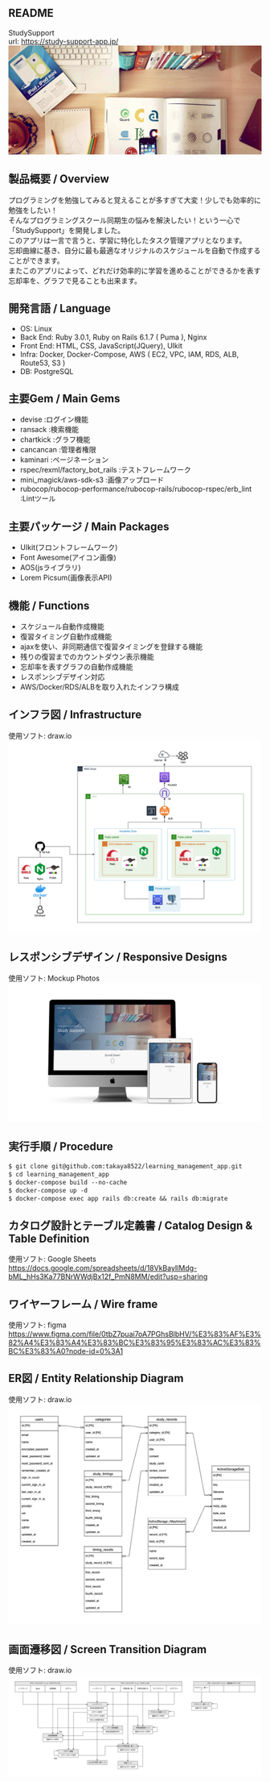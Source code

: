 ## README
StudySupport  
url: https://study-support-app.jp/
![タイトルロゴ](app/assets/images/cover_photo.png "cover_photo.png")

## 製品概要 / Overview
プログラミングを勉強してみると覚えることが多すぎて大変！少しでも効率的に勉強をしたい！  
そんなプログラミングスクール同期生の悩みを解決したい！という一心で「StudySupport」を開発しました。  
このアプリは一言で言うと、学習に特化したタスク管理アプリとなります。  
忘却曲線に基き、自分に最も最適なオリジナルのスケジュールを自動で作成することができます。  
またこのアプリによって、どれだけ効率的に学習を進めることができるかを表す忘却率を、グラフで見ることも出来ます。  

## 開発言語 / Language
- OS: Linux
- Back End: Ruby 3.0.1, Ruby on Rails 6.1.7 ( Puma ), Nginx
- Front End: HTML, CSS, JavaScript(JQuery), UIkit
- Infra: Docker, Docker-Compose, AWS ( EC2, VPC, IAM, RDS, ALB, Route53, S3 )
- DB: PostgreSQL

## 主要Gem / Main Gems
- devise :ログイン機能
- ransack :検索機能
- chartkick :グラフ機能
- cancancan :管理者権限
- kaminari :ページネーション 
- rspec/rexml/factory_bot_rails :テストフレームワーク
- mini_magick/aws-sdk-s3 :画像アップロード
- rubocop/rubocop-performance/rubocop-rails/rubocop-rspec/erb_lint :Lintツール

## 主要パッケージ / Main Packages
- UIkit(フロントフレームワーク)
- Font Awesome(アイコン画像)
- AOS(jsライブラリ)
- Lorem Picsum(画像表示API)

## 機能 / Functions
- スケジュール自動作成機能
- 復習タイミング自動作成機能
- ajaxを使い、非同期通信で復習タイミングを登録する機能
- 残りの復習までのカウントダウン表示機能
- 忘却率を表すグラフの自動作成機能
- レスポンシブデザイン対応
- AWS/Docker/RDS/ALBを取り入れたインフラ構成

## インフラ図 / Infrastructure
使用ソフト: draw.io  
![インフラ図](app/assets/images/infrastructure.png "infrastructure")

## レスポンシブデザイン / Responsive Designs
使用ソフト: Mockup Photos
![レスポンシブデザイン](app/assets/images/responsive_designs.png "responsive_designs")

## 実行手順 / Procedure
```
$ git clone git@github.com:takaya8522/learning_management_app.git
$ cd learning_management_app
$ docker-compose build --no-cache
$ docker-compose up -d
$ docker-compose exec app rails db:create && rails db:migrate
```

## カタログ設計とテーブル定義書 / Catalog Design & Table Definition
使用ソフト: Google Sheets  
https://docs.google.com/spreadsheets/d/18VkBayIlMdg-bML_hHs3Ka77BNrWWdjBx12f_PmN8MM/edit?usp=sharing

## ワイヤーフレーム / Wire frame
使用ソフト: figma  
https://www.figma.com/file/0tbZ7puai7oA7PGhsBlbHV/%E3%83%AF%E3%82%A4%E3%83%A4%E3%83%BC%E3%83%95%E3%83%AC%E3%83%BC%E3%83%A0?node-id=0%3A1

## ER図 / Entity Relationship Diagram
使用ソフト: draw.io  
![ER図](app/assets/images/ER_diagram.png "ER_diagram")

## 画面遷移図 / Screen Transition Diagram
使用ソフト: draw.io  
![画面遷移図](app/assets/images/screen_transition_diagram.png "screen_transition_diagram")
